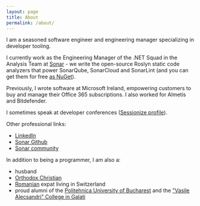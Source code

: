 ```yaml
---
layout: page
title: About
permalink: /about/
---
```


I am a seasoned software engineer and engineering manager specializing in developer tooling.

I currently work as the Engineering Manager of the .NET Squad in the Analysis Team at [Sonar](https://www.sonarsource.com/) - we write the open-source Roslyn static code analyzers that power SonarQube, SonarCloud and SonarLint (and you can get them for free [as NuGet](https://www.nuget.org/packages/SonarAnalyzer.CSharp)).

Previously, I wrote software at Microsoft Ireland, empowering customers to buy and manage their Office 365 subscriptions. I also worked for Almetis and Bitdefender.

I sometimes speak at developer conferences ([Sessionize profile](https://sessionize.com/andrei-epure/)).

Other professional links:
- [LinkedIn](https://www.linkedin.com/in/epureandrei/)
- [Sonar Github](https://github.com/andrei-epure-sonarsource)
- [Sonar community](https://community.sonarsource.com/u/Andrei_Epure/summary)

In addition to being a programmer, I am also a:
- husband
- [Orthodox Christian](https://en.wikipedia.org/wiki/Eastern_Orthodox_Church)
- [Romanian](https://en.wikipedia.org/wiki/Romania) expat living in Switzerland
- proud alumni of the [Politehnica University of Bucharest](https://upb.ro/en/) and the ["Vasile Alecsandri" College in Galati](https://cnva.eu/)
